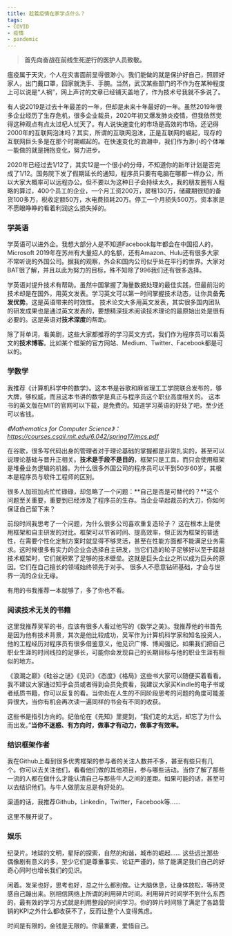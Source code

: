 ```yaml
---
title: 趁着疫情在家学点什么？
tags:
- COVID
- 疫情
- pandemic
---
```

> **首先向奋战在前线生死逆行的医护人员致敬。**

瘟疫属于天灾，个人在灾害面前显得很渺小。我们能做的就是保护好自己，照顾好家人，出门戴口罩，回家就洗手、手腕。当然，武汉某些部门的不作为在某种程度上可以说是“人祸”，网上声讨的文章已经铺天盖地了，作为技术号我就不多说了。

有人说2019是过去十年最差的一年，但却是未来十年最好的一年。虽然2019年很多企业经历了生存危机，很多企业裁员，2020年初又爆发肺炎疫情，但我依然觉得这种观点有点太过杞人忧天了。有人说快速变化的市场是高效的市场。还记得2000年的互联网泡沫吗？其实，所谓的互联网泡沫，正是互联网的崛起，现存的互联网巨头多是在那个时期崛起的。在快速变化的浪潮中，我们作为渺小的个体唯一能做的就是拥抱变化，努力进步。

2020年已经过去1/12了，其实12是一个很小的分母，不知道你的新年计划是否完成了1/12。国务院下发了假期延长的通知，程序员只要有电脑在哪都一样办公，所以大家大概率可以远程办公。但不要以为这种日子会持续太久，我的朋友圈有人粗略的算过，400个员工的企业，一个月工资200万，房租130万，储藏期很短的备货100多万，税收定额50万，水电费损耗20万。停工一个月损失500万。资本家是不愿眼睁睁的看着利润这么损失掉的。

### 学英语

学英语可以进外企。我想大部分人是不知道Facebook每年都会在中国招人的，Microsoft 2019年在苏州有大量招人的名额，还有Amazon、Hulu还有很多大家不常听说的外国公司。据我的观察，外企和国内公司似乎处在平行的世界。大家对BAT很了解，并且以此为努力的目标，殊不知除了996我们还有很多选择。

学英语对提升技术有帮助。虽然中国掌握了海量数据处理的最佳实践，但最前沿的技术却是在国外，用英文发表。学习英文可以第一时间掌握技术动态，让你具备**先发优势**。这是英语带来的时效性。
技术论文大多用英文发表，其实很多国内团队的研发成果也是通过英文发表的，要想精深技术阅读技术理论的最原始出处是很有必要的。这是英语对**技术深度**的帮助。

除了背单词，看美剧，这些大家都推荐的学习英文方式，我们作为程序员可以看英文的**技术博客**。比如某个框架的官方网站、Medium、Twitter、Facebook都是可以的。

### 学数学

我推荐《计算机科学中的数学》。这本书是谷歌和麻省理工工学院联合发布的，够大牌，够权威，而且这本书讲的数学是真正与程序员这个职业高度相关的。
这本书的英文版在MIT的官网可以下载，是免费的。知道学习英语的好处了吧，至少还可以省钱。

*《Mathematics for Computer Science》：https://courses.csail.mit.edu/6.042/spring17/mcs.pdf*

在谷歌，很多写代码出身的管理者对于理论基础的掌握都是非常扎实的，甚至可以说理论基础与晋升正相关。**技术是手段不是目的**，框架只是工具，而只会使用框架是堆叠业务逻辑的机器。为什么很多外国公司的程序员可以干到50岁60岁，其根本是程序员与软件工程师的区别。

很多人加班加点忙忙碌碌，却忽略了一个问题：**自己是否是可替代的？**这个问题至关重要，重要到已经涉及了程序员的生存。当企业举起裁员的大刀，你如何保证自己留下来？

前段时间我思考了一个问题，为什么很多公司喜欢重复造轮子？
这在根本上是使用框架和自主研发的对比。框架可以节省时间、提高效率，但正因为框架的普适性，在需要个性化定制方案时就显得不够灵活，甚至在性能方面都不能满足业务需求。这时候很多有实力的企业会选择自主研发，当它们造的轮子足够好以至于超越技术框架时，它们就积累了足够的技术壁垒。这就是巨头企业之所以成为巨头的原因。它们在自己擅长的领域始终领先于对手。
很多人不愿意钻研基础，才会与世界一流的企业无缘。

有用的书我推荐一本就够了，多了你也不看。

### 阅读技术无关的书籍

这里我推荐吴军的书，应该有很多人看过他写的《数学之美》。我推荐他的书首先是因为他有技术背景，其次是他比较成功，吴军作为计算机科学家和知名投资人，他的工程经历对程序员有很多借鉴意义，他见识广博、博闻强记。如果我们把自己职业生涯的时间线拉的足够长，可能你会发现自己的长期目标与他的职业生涯有相似的地方。

《浪潮之巅》《硅谷之谜》《见识》《态度》《格局》这些书大家可以随便买着看看。我不建议大家通过知乎会员或者得到会员免费看，我建议大家买Kindle的电子书或者纸质书籍，你可以反复的看。当你处在人生的不同阶段思考的问题的角度可能差异很大，当你有机会再次读一遍同样的书会有不同的收获。

这些书是指引方向的。纪伯伦在《先知》里提到，“我们走的太远，却忘了为什么而出发。”**当你不迷惑、有方向时，做事才有动力，做事才有效率。**

### 结识框架作者

我在Github上看到很多优秀框架的参与者的关注人数并不多，甚至有些只有几个。你可以去关注他们，看看他们做的其他项目，参与哪些活动。当你了解了那些一流的人都在做什么才能认清自己与那些牛人之间的差距。如果可能的话，甚至可以去结识他们。与牛人做朋友总是有好处的。

渠道的话，我推荐Github，Linkedin，Twitter，Facebook等……

这里不展开说了。

### 娱乐

纪录片。地球的文明，星际的探索，自然的和谐，城市的崛起…… 这些远比那些偶像剧有意义的多，至少它们是尊重事实、论证严谨的，除了能满足我们自己的好奇心同时也增长我们的见识。

闲着。发呆也好，思考也好，总之什么都别做。让大脑休息，让身体放松，等待灵感自己蹦出来。别相信网络上所谓的利用碎片时间。利用碎片时间学不到什么东西的，最有效的学习方式就是利用整段的时间学习。你的碎片时间除了满足了各路营销的KPI之外什么都收获不了，反而让整个人变得焦虑。

时间是有限的，金钱是无限的。你最重要，爱惜自己。
